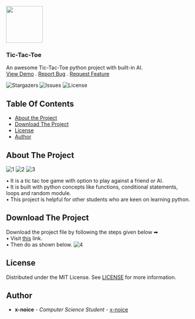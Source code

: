 <img src='https://github.com/x-noice/Tic-Tac-Toe/assets/150224928/c035894c-0e3e-4e95-afd3-0d2d21a17c8a' width='100px'>
<h3>Tic-Tac-Toe</h3>
<p>
  An awesome Tic-Tac-Toe python project with built-in AI.
  <br/>
  <a href="https://replit.com/@x-noice/Tic-Tac-Toe">View Demo</a>
  .
  <a href="https://github.com/x-noice/Tic-Tac-Toe/issues">Report Bug</a>
  .
  <a href="https://github.com/x-noice/Tic-Tac-Toe/issues">Request Feature</a>
  </p>

![Stargazers](https://img.shields.io/github/stars/x-noice/Tic-Tac-Toe?style=social) ![Issues](https://img.shields.io/github/issues/x-noice/Tic-Tac-Toe) ![License](https://img.shields.io/github/license/x-noice/Tic-Tac-Toe) 

## Table Of Contents

* [About the Project](#about-the-project)
* [Download The Project](#download-the-project)
* [License](#license)
* [Author](#author)

## About The Project

![1](https://github.com/x-noice/Tic-Tac-Toe/assets/150224928/b9bf638f-3cc7-404e-9463-46e6595c599e)
![2](https://github.com/x-noice/Tic-Tac-Toe/assets/150224928/6d92c603-f16b-45e0-acbd-2f839f60c6df)
![3](https://github.com/x-noice/Tic-Tac-Toe/assets/150224928/4e0877dd-6f21-47c5-997b-05c8c9ddefa5)

• It is a tic tac toe game with option to play against a friend or AI.<br>
• It is built with python concepts like functions, conditional statements, loops and random module.<br>
• This project is helpful for other students who are keen on learning python.

## Download The Project
Download the project file by following the steps given below ➡<br>
• Visit <a href='https://github.com/x-noice/Tic-Tac-Toe/blob/main/tic-tac-toe.py'>this</a> link.<br>
• Then do as shown below.
![4](https://github.com/x-noice/Tic-Tac-Toe/assets/150224928/2b2faca9-5481-4ba0-bf88-3910d8253151)

## License
Distributed under the MIT License. See [LICENSE](https://github.com/x-noice/Tic-Tac-Toe/blob/main/LICENSE) for more information.
## Author
* **x-noice** - *Computer Science Student* - [x-noice](https://github.com/x-noice/)
